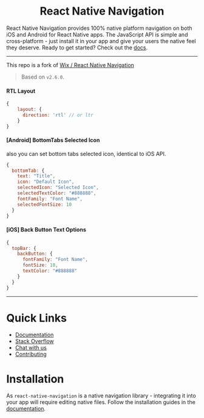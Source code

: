
<h1 align="center">
  React Native Navigation
</h1>

React Native Navigation provides 100% native platform navigation on both iOS and Android for React Native apps. The JavaScript API is simple and cross-platform - just install it in your app and give your users the native feel they deserve. Ready to get started? Check out the [docs](https://wix.github.io/react-native-navigation/).

-----

This repo is a fork of [Wix / React Native Navigation](https://github.com/wix/react-native-navigation/)

> Based on `v2.6.0`.

#### RTL Layout
```javascript
{
    layout: {
      direction: 'rtl' // or ltr
    }
}
```

#### [Android] BottomTabs Selected Icon
also you can set bottom tabs selected icon, identical to iOS API.
```javascript
{
  bottomTab: {
    text: "Title",
    icon: "Default Icon",
    selectedIcon: "Selected Icon",
    selectedTextColor: "#888888",
    fontFamily: "Font Name",
    selectedFontSize: 10
  }
}
```

#### [iOS] Back Button Text Options

```javascript
{
  topBar: {
    backButton: {
      fontFamily: "Font Name",
      fontSize: 18,
      textColor: "#888888"
    }
  }
}
```
-----


# Quick Links
- [Documentation](https://wix.github.io/react-native-navigation/)
- [Stack Overflow](http://stackoverflow.com/questions/tagged/react-native-navigation)
- [Chat with us](https://discord.gg/DhkZjq2)
- [Contributing](/docs/docs/WorkingLocally.md)

# Installation
As `react-native-navigation` is a native navigation library - integrating it into your app will require editing native files. Follow the installation guides in the [documentation](https://wix.github.io/react-native-navigation/).


